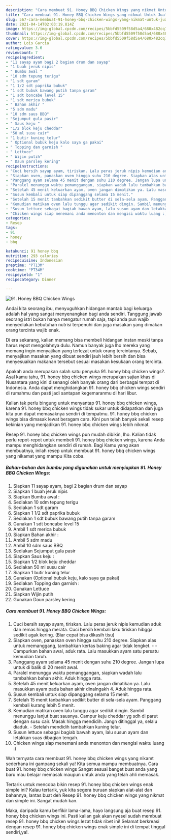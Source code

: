 ```yaml
---
description: "Cara membuat 91. Honey BBQ Chicken Wings yang nikmat Untuk Jualan"
title: "Cara membuat 91. Honey BBQ Chicken Wings yang nikmat Untuk Jualan"
slug: 567-cara-membuat-91-honey-bbq-chicken-wings-yang-nikmat-untuk-jualan
date: 2021-04-14T02:03:19.814Z
image: https://img-global.cpcdn.com/recipes/5bbfd5509f58d5a4/680x482cq70/91-honey-bbq-chicken-wings-foto-resep-utama.jpg
thumbnail: https://img-global.cpcdn.com/recipes/5bbfd5509f58d5a4/680x482cq70/91-honey-bbq-chicken-wings-foto-resep-utama.jpg
cover: https://img-global.cpcdn.com/recipes/5bbfd5509f58d5a4/680x482cq70/91-honey-bbq-chicken-wings-foto-resep-utama.jpg
author: Lois Garcia
ratingvalue: 3.6
reviewcount: 7
recipeingredient:
- "11 sayap ayam bagi 2 bagian drum dan sayap"
- "1 buah jeruk nipis"
- " Bumbu awal "
- "10 sdm tepung terigu"
- "1 sdt garam"
- "1 1/2 sdt paprika bubuk"
- "1 sdt bubuk bawang putih tanpa garam"
- "1 sdt boncabe level 15"
- "1 sdt merica bubuk"
- " Bahan akhir "
- "5 sdm madu"
- "10 sdm saus BBQ"
- "Sejumput gula pasir"
- " Saus keju "
- "1/2 blok keju cheddar"
- "50 ml susu cair"
- "1 butir kuning telur"
- " Optional bubuk keju kalo saya ga pakai"
- " Topping dan garnish "
- " Lettuce"
- " Wijin putih"
- " Daun parsley kering"
recipeinstructions:
- "Cuci bersih sayap ayam, tiriskan. Lalu peras jeruk nipis kemudian aduk dan remas hingga merata. Cuci bersih kembali laku tiriskan hibgga sedikit agak kering. (Biar cepat bisa dikasih tisu)"
- "Siapkan oven, panaskan oven hingga suhu 210 degree. Siapkan alas untuk memanggang, tambahkan kertas baking agar tidak lengket.  Campurkan bahan awal, aduk rata. Lalu masukkan ayam satu persatu kemudian taruh."
- "Panggang ayam selama 45 menit dengan suhu 210 degree. Jangan lupa untuk di balik di 20 menit awal."
- "Paralel menunggu waktu pemanggangan, siapkan wadah lalu tambahkan bahan akhir. Aduk hingga rata."
- "Setelah 45 menit keluarkan ayam, oven jangan dimatikan ya. Lalu masukkan ayam pada bahan akhir dinalngakh 4. Aduk hingga rata."
- "Susun kembali untuk siap dipanggang selama 15 menit."
- "Setelah 15 menit tanbahkan sedikit butter di sela-sela ayam. Panggang kembali kurang lebih 5 menit."
- "Kemudian matikan oven lalu tunggu agar sedikit dingin. Sambil menunggu lanjut buat sausnya. Campur keju cheddar yg sdh di parut dengan susu cair. Masak hingga mendidih. Jangn ditinggal ya, selalu diaduk.  Setelah mendidih tambahkan kuning telur."
- "Susun lettuce sebagai bagiab bawah ayam, lalu susun ayam dan letakkan suas dibagian tengah."
- "Chicken wings siap menemani anda menonton dan mengisi waktu luang :)"
categories:
- Resep
tags:
- 91
- honey
- bbq

katakunci: 91 honey bbq 
nutrition: 293 calories
recipecuisine: Indonesian
preptime: "PT13M"
cooktime: "PT34M"
recipeyield: "1"
recipecategory: Dinner

---
```



![91. Honey BBQ Chicken Wings](https://img-global.cpcdn.com/recipes/5bbfd5509f58d5a4/680x482cq70/91-honey-bbq-chicken-wings-foto-resep-utama.jpg)

Andai kita seorang ibu, menyuguhkan hidangan mantab bagi keluarga adalah hal yang sangat menyenangkan bagi anda sendiri. Tanggung jawab seorang istri bukan hanya mengatur rumah saja, tapi anda pun wajib menyediakan kebutuhan nutrisi terpenuhi dan juga masakan yang dimakan orang tercinta wajib enak.

Di era  sekarang, kalian memang bisa membeli hidangan instan meski tanpa harus repot mengolahnya dulu. Namun banyak juga lho mereka yang memang ingin menyajikan yang terlezat untuk orang tercintanya. Sebab, menyajikan masakan yang dibuat sendiri jauh lebih bersih dan bisa menyesuaikan makanan tersebut sesuai masakan kesukaan orang tercinta. 



Apakah anda merupakan salah satu penyuka 91. honey bbq chicken wings?. Asal kamu tahu, 91. honey bbq chicken wings merupakan sajian khas di Nusantara yang kini disenangi oleh banyak orang dari berbagai tempat di Indonesia. Anda dapat menghidangkan 91. honey bbq chicken wings sendiri di rumahmu dan pasti jadi santapan kegemaranmu di hari libur.

Kalian tak perlu bingung untuk menyantap 91. honey bbq chicken wings, karena 91. honey bbq chicken wings tidak sukar untuk didapatkan dan juga kita pun dapat memasaknya sendiri di tempatmu. 91. honey bbq chicken wings bisa dimasak lewat beragam cara. Kini pun telah banyak sekali resep kekinian yang menjadikan 91. honey bbq chicken wings lebih nikmat.

Resep 91. honey bbq chicken wings pun mudah dibikin, lho. Kalian tidak perlu repot-repot untuk membeli 91. honey bbq chicken wings, karena Anda mampu menghidangkan sendiri di rumah. Bagi Kamu yang akan membuatnya, inilah resep untuk membuat 91. honey bbq chicken wings yang nikamat yang mampu Kita coba.

<!--inarticleads1-->

##### Bahan-bahan dan bumbu yang digunakan untuk menyiapkan 91. Honey BBQ Chicken Wings:

1. Siapkan 11 sayap ayam, bagi 2 bagian drum dan sayap
1. Siapkan 1 buah jeruk nipis
1. Siapkan  Bumbu awal :
1. Sediakan 10 sdm tepung terigu
1. Sediakan 1 sdt garam
1. Siapkan 1 1/2 sdt paprika bubuk
1. Sediakan 1 sdt bubuk bawang putih tanpa garam
1. Gunakan 1 sdt boncabe level 15
1. Ambil 1 sdt merica bubuk
1. Siapkan  Bahan akhir :
1. Ambil 5 sdm madu
1. Ambil 10 sdm saus BBQ
1. Sediakan Sejumput gula pasir
1. Siapkan  Saus keju :
1. Siapkan 1/2 blok keju cheddar
1. Sediakan 50 ml susu cair
1. Siapkan 1 butir kuning telur
1. Gunakan  (Optional bubuk keju, kalo saya ga pakai)
1. Sediakan  Topping dan garnish :
1. Gunakan  Lettuce
1. Siapkan  Wijin putih
1. Gunakan  Daun parsley kering




<!--inarticleads2-->

##### Cara membuat 91. Honey BBQ Chicken Wings:

1. Cuci bersih sayap ayam, tiriskan. Lalu peras jeruk nipis kemudian aduk dan remas hingga merata. Cuci bersih kembali laku tiriskan hibgga sedikit agak kering. (Biar cepat bisa dikasih tisu)
1. Siapkan oven, panaskan oven hingga suhu 210 degree. Siapkan alas untuk memanggang, tambahkan kertas baking agar tidak lengket. -  - Campurkan bahan awal, aduk rata. Lalu masukkan ayam satu persatu kemudian taruh.
1. Panggang ayam selama 45 menit dengan suhu 210 degree. Jangan lupa untuk di balik di 20 menit awal.
1. Paralel menunggu waktu pemanggangan, siapkan wadah lalu tambahkan bahan akhir. Aduk hingga rata.
1. Setelah 45 menit keluarkan ayam, oven jangan dimatikan ya. Lalu masukkan ayam pada bahan akhir dinalngakh 4. Aduk hingga rata.
1. Susun kembali untuk siap dipanggang selama 15 menit.
1. Setelah 15 menit tanbahkan sedikit butter di sela-sela ayam. Panggang kembali kurang lebih 5 menit.
1. Kemudian matikan oven lalu tunggu agar sedikit dingin. Sambil menunggu lanjut buat sausnya. Campur keju cheddar yg sdh di parut dengan susu cair. Masak hingga mendidih. Jangn ditinggal ya, selalu diaduk.  - Setelah mendidih tambahkan kuning telur.
1. Susun lettuce sebagai bagiab bawah ayam, lalu susun ayam dan letakkan suas dibagian tengah.
1. Chicken wings siap menemani anda menonton dan mengisi waktu luang :)




Wah ternyata cara membuat 91. honey bbq chicken wings yang nikamt sederhana ini gampang sekali ya! Kita semua mampu membuatnya. Cara buat 91. honey bbq chicken wings Sangat sesuai banget buat anda yang baru mau belajar memasak maupun untuk anda yang telah ahli memasak.

Tertarik untuk mencoba bikin resep 91. honey bbq chicken wings enak simple ini? Kalau tertarik, yuk kita segera buruan siapkan alat-alat dan bahannya, lantas buat deh Resep 91. honey bbq chicken wings yang nikmat dan simple ini. Sangat mudah kan. 

Maka, daripada kamu berfikir lama-lama, hayo langsung aja buat resep 91. honey bbq chicken wings ini. Pasti kalian gak akan nyesel sudah membuat resep 91. honey bbq chicken wings lezat tidak ribet ini! Selamat berkreasi dengan resep 91. honey bbq chicken wings enak simple ini di tempat tinggal sendiri,ya!.

